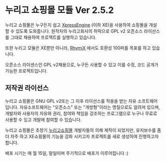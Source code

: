 # 누리고 쇼핑몰 모듈 Ver 2.5.2

누리고 쇼핑몰은 누구든지 쉽고 [XpressEngine](http://xpressengine.com) (이하 XE)을 사용하여 쇼핑몰을 개설 할 수 있도록 도와줍니다.
원작자의 누리고회사의 허락으로 GPL v2 오픈소스 라이선스를 그대로 채용하여 프로젝트를 실행하고 있습니다.

또한 누리고 모듈은 XE뿐만 아니라, [RhymiX](https://www.rhymix.org) 에서도 호환성 100퍼를 목표를 하고 있습니다.

오픈소스 라이센스인 GPL v2채용으로, 누구든 사용할 수 있고 이를 수정, 코드 공개가 가능한 프로젝트입니다.

## 저작권 라이선스

누리고 쇼핑몰은 GNU GPL v2또는 그 이후 라이선스를 적용을 받는 자유 소프트웨어 입니다. 자유소프트웨어는 "오픈소스" 또는 "개방형"이라는 명칠으로도 알려져 있으며, 개발자와 사용자의 자유와 권리, 참여와 책임을 강조하는 프로그램으로 누구나 무료로 사용할 수 있고 개발에 참여할 수 있습니다.

누리고 쇼핑몰은 초창기 [누리고쇼핑몰](http://www.xeshoppingmall.com/) 개발자들의 의해 제작이 되었지만, 유지보수를 좀 더 자주 하고 XE쇼핑몰의 기능을 강화 시키고자 프로젝트를 새로 생성하여 진행하고자 합니다.

배포 시기는 매 월 15일, 말일이며 주기적으로 배포가 이루어집니다 :)
